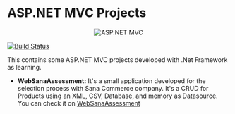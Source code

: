 # ASP.NET MVC Projects

<div align="center">
  <img src="https://i2.wp.com/altrastudios.com/wp-content/uploads/2018/08/ASP.NET-MVC-Logo.png" alt="ASP.NET MVC" />
</div>

[![Build Status](https://travis-ci.com/modeh13/aspnet-mvc.svg?branch=master)](https://travis-ci.com/modeh13/aspnet-mvc)

This contains some ASP.NET MVC projects developed with .Net Framework as learning.

- **WebSanaAssessment:**
It's a small application developed for the selection process with Sana Commerce company. It's a CRUD for Products using an XML, CSV, Database, and memory as Datasource. You can check it on [WebSanaAssessment](http://modeh13-001-site1.btempurl.com)
